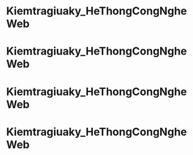 # Kiemtragiuaky_HeThongCongNgheWeb
# Kiemtragiuaky_HeThongCongNgheWeb
# Kiemtragiuaky_HeThongCongNgheWeb
# Kiemtragiuaky_HeThongCongNgheWeb

